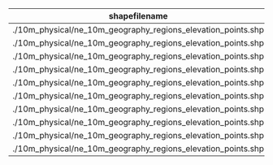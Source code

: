 shapefilename                                                 |  var                     |  value
--------------------------------------------------------------|--------------------------|-------
./10m_physical/ne_10m_geography_regions_elevation_points.shp  |  New_name                |  92
./10m_physical/ne_10m_geography_regions_elevation_points.shp  |  Deleted_name            |  0
./10m_physical/ne_10m_geography_regions_elevation_points.shp  |  Modified_name           |  6
./10m_physical/ne_10m_geography_regions_elevation_points.shp  |  Empty_name              |  6193
./10m_physical/ne_10m_geography_regions_elevation_points.shp  |  Same_name               |  5007
./10m_physical/ne_10m_geography_regions_elevation_points.shp  |  Wikidataid_redirected   |  1
./10m_physical/ne_10m_geography_regions_elevation_points.shp  |  Wikidataid_notfound     |  0
./10m_physical/ne_10m_geography_regions_elevation_points.shp  |  Wikidataid_null         |  173
./10m_physical/ne_10m_geography_regions_elevation_points.shp  |  Wikidataid_notnull      |  538
./10m_physical/ne_10m_geography_regions_elevation_points.shp  |  Wikidataid_badformated  |  0
